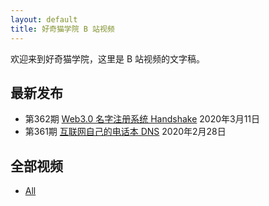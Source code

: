 ```yaml
---
layout: default
title: 好奇猫学院 B 站视频
---
```


欢迎来到好奇猫学院，这里是 B 站视频的文字稿。

## 最新发布

- 第362期 [Web3.0 名字注册系统 Handshake](362) 2020年3月11日  
- 第361期 [互联网自己的电话本 DNS](361) 2020年2月28日  


## 全部视频

- [All](all.md)
